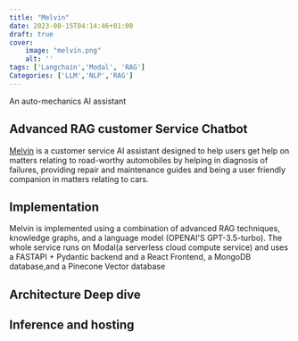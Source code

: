 ```yaml
---
title: "Melvin"
date: 2023-08-15T04:14:46+01:00
draft: true
cover:
    image: "melvin.png"
    alt: ''
tags: ['Langchain','Modal', 'RAG']
Categories: ['LLM','NLP','RAG']
---
```

An auto-mechanics AI assistant 
## Advanced RAG customer Service Chatbot
[Melvin](melvin.vercel.app) is a customer service AI assistant designed to help users get help on matters relating to road-worthy automobiles by helping in diagnosis of failures, providing repair and maintenance guides and being a user friendly companion in matters relating to cars.

## Implementation 
Melvin is implemented using a combination of advanced RAG techniques, knowledge graphs, and a language model (OPENAI'S GPT-3.5-turbo). The whole service runs on Modal(a serverless cloud compute service) and uses a FASTAPI + Pydantic backend and a React Frontend, a MongoDB database,and a Pinecone Vector database


## Architecture Deep dive 




## Inference and hosting
